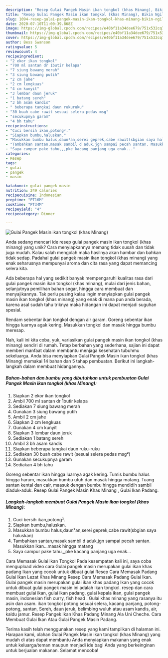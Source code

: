 ```yaml
---
description: "Resep Gulai Pangek Masin ikan tongkol (khas Minang), Bikin Ngiler"
title: "Resep Gulai Pangek Masin ikan tongkol (khas Minang), Bikin Ngiler"
slug: 1094-resep-gulai-pangek-masin-ikan-tongkol-khas-minang-bikin-ngiler
date: 2020-07-10T11:00:39.868Z
image: https://img-global.cpcdn.com/recipes/e40bf11a34dee679/751x532cq70/gulai-pangek-masin-ikan-tongkol-khas-minang-foto-resep-utama.jpg
thumbnail: https://img-global.cpcdn.com/recipes/e40bf11a34dee679/751x532cq70/gulai-pangek-masin-ikan-tongkol-khas-minang-foto-resep-utama.jpg
cover: https://img-global.cpcdn.com/recipes/e40bf11a34dee679/751x532cq70/gulai-pangek-masin-ikan-tongkol-khas-minang-foto-resep-utama.jpg
author: Bess Swanson
ratingvalue: 5
reviewcount: 4
recipeingredient:
- "2 ekor ikan tongkol"
- "700 ml santan dr 1butir kelapa"
- "7 siung bawang merah"
- "3 siung bawang putih"
- "2 cm jahe"
- "2 cm lengkuas"
- "4 cm kunyit"
- "3 lembar daun jeruk"
- "1 batang sereh"
- "3 bh asam kandis"
- " beberapa tangkai daun rukuruku"
- "30 buah cabe rawit sesuai selera pedas msg"
- "secukupnya garam"
- "4 bh tahu"
recipeinstructions:
- "Cuci bersih ikan,potong²."
- "Siapkan bumbu,haluskan."
- "Masukkan bumbu halus,daun²an,serei geprek,cabe rawit(sbgian saya haluskan)"
- "Tambahkan santan,masak sambil d aduk,jgn sampai pecah santan. Masukkan ikan...masak hingga matang"
- "Saya campur pake tahu,,,pke kacang panjang uga enak..."
categories:
- Resep
tags:
- gulai
- pangek
- masin

katakunci: gulai pangek masin 
nutrition: 249 calories
recipecuisine: Indonesian
preptime: "PT16M"
cooktime: "PT34M"
recipeyield: "4"
recipecategory: Dinner

---
```



![Gulai Pangek Masin ikan tongkol (khas Minang)](https://img-global.cpcdn.com/recipes/e40bf11a34dee679/751x532cq70/gulai-pangek-masin-ikan-tongkol-khas-minang-foto-resep-utama.jpg)

Anda sedang mencari ide resep gulai pangek masin ikan tongkol (khas minang) yang unik? Cara menyiapkannya memang tidak susah dan tidak juga mudah. Kalau salah mengolah maka hasilnya akan hambar dan bahkan tidak sedap. Padahal gulai pangek masin ikan tongkol (khas minang) yang enak seharusnya mempunyai aroma dan cita rasa yang dapat memancing selera kita.

Ada beberapa hal yang sedikit banyak mempengaruhi kualitas rasa dari gulai pangek masin ikan tongkol (khas minang), mulai dari jenis bahan, selanjutnya pemilihan bahan segar, hingga cara membuat dan menyajikannya. Tak perlu pusing kalau ingin menyiapkan gulai pangek masin ikan tongkol (khas minang) yang enak di mana pun anda berada, karena asal sudah tahu triknya maka hidangan ini dapat menjadi suguhan spesial.

Rendam sebentar ikan tongkol dengan air garam. Goreng sebentar ikan hingga luarnya agak kering. Masukkan tongkol dan masak hingga bumbu meresap.


Nah, kali ini kita coba, yuk, variasikan gulai pangek masin ikan tongkol (khas minang) sendiri di rumah. Tetap berbahan yang sederhana, sajian ini dapat memberi manfaat dalam membantu menjaga kesehatan tubuhmu sekeluarga. Anda bisa menyiapkan Gulai Pangek Masin ikan tongkol (khas Minang) memakai 14 bahan dan 5 tahap pembuatan. Berikut ini langkah-langkah dalam membuat hidangannya.

<!--inarticleads1-->

##### Bahan-bahan dan bumbu yang dibutuhkan untuk pembuatan Gulai Pangek Masin ikan tongkol (khas Minang):

1. Siapkan 2 ekor ikan tongkol
1. Ambil 700 ml santan dr 1butir kelapa
1. Sediakan 7 siung bawang merah
1. Gunakan 3 siung bawang putih
1. Ambil 2 cm jahe
1. Siapkan 2 cm lengkuas
1. Gunakan 4 cm kunyit
1. Siapkan 3 lembar daun jeruk
1. Sediakan 1 batang sereh
1. Ambil 3 bh asam kandis
1. Siapkan  beberapa tangkai daun ruku-ruku
1. Sediakan 30 buah cabe rawit (sesuai selera pedas msg²)
1. Gunakan secukupnya garam
1. Sediakan 4 bh tahu


Goreng sebentar ikan hingga luarnya agak kering. Tumis bumbu halus hingga harum, masukkan bumbu utuh dan masak hingga matang. Tuang santan kental dan cair, maasuk dengan bumbu hingga mendidih sambil diaduk-aduk. Resep Gulai Pangek Masin Khas Minang , Gulai Ikan Padang. 

<!--inarticleads2-->

##### Langkah-langkah membuat Gulai Pangek Masin ikan tongkol (khas Minang):

1. Cuci bersih ikan,potong².
1. Siapkan bumbu,haluskan.
1. Masukkan bumbu halus,daun²an,serei geprek,cabe rawit(sbgian saya haluskan)
1. Tambahkan santan,masak sambil d aduk,jgn sampai pecah santan. Masukkan ikan...masak hingga matang
1. Saya campur pake tahu,,,pke kacang panjang uga enak...


Cara Memasak Gulai Ikan Tongkol Pada kesempatan kali ini, saya coba mengupload video cara Gulai pangek masin merupakan gulai ikan khas padang Ikan yang cocok untuk dibuat gulai Resep Cara Memasak Padang Gulai Ikan Lezat Khas Minang Resep Cara Memasak Padang Gulai Ikan. Gulai pangek masin merupakan gulai ikan khas padang Ikan yang cocok untuk dibuat gulai pangek masin ini adalah ikan tongkol. resep dan cara membuat gulai ikan, gulai ikan padang, gulai kepala ikan, gulai pangek masin, indonesian fish curry, fish head . Gulai khas minang yang rasanya itu asin dan asam. ikan tongkol potong sesuai selera, kacang panjang, potong-potong, santan, Sereh, daun jeruk, belimbing wuluh atau asam kandis, air, kaldu jamur. Resep Pangek Ikan Khas Padang Minang Ala Uni Cheche. Cara Membuat Gulai Ikan Atau Gulai Pangek Masin Padang. 

Terima kasih telah menggunakan resep yang kami tampilkan di halaman ini. Harapan kami, olahan Gulai Pangek Masin ikan tongkol (khas Minang) yang mudah di atas dapat membantu Anda menyiapkan makanan yang enak untuk keluarga/teman maupun menjadi ide bagi Anda yang berkeinginan untuk berjualan makanan. Selamat mencoba!
